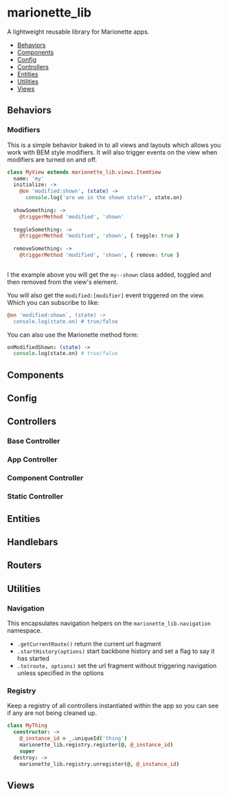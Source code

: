 marionette_lib
==============

A lightweight reusable library for Marionette apps.

 - [Behaviors](#behaviors)
 - [Components](#components)
 - [Config](#config)
 - [Controllers](#controllers)
 - [Entities](#entities)
 - [Utilities](#utilities)
 - [Views](#views)

## Behaviors

### Modifiers

This is a simple behavior baked in to all views and layouts which allows you 
work with BEM style modifiers. It will also trigger events on the view when 
modifiers are turned on and off.

```coffeescript
class MyView extends marionette_lib.views.ItemView
  name: 'my'
  initialize: ->
    @on 'modified:shown', (state) ->
      console.log('are we in the shown state?', state.on)
  
  showSomething: ->
    @triggerMethod 'modified', 'shown'
    
  toggleSomething: ->
    @triggerMethod 'modified', 'shown', { toggle: true }
    
  removeSomething: ->
    @triggerMethod 'modified', 'shown', { remove: true }
  
```

I the example above you will get the `my--shown` class added, 
toggled and then removed from the view's element.

You will also get the `modified:[modifier]` event triggered on the view. 
Which you can subscribe to like:

```coffeescript
@on 'modified:shown`, (state) ->
  console.log(state.on) # true/false
```

You can also use the Marionette method form:

```coffeescript
onModifiedShown: (state) ->
  console.log(state.on) # true/false
```

## Components

## Config

## Controllers

### Base Controller

### App Controller

### Component Controller

### Static Controller

## Entities

## Handlebars

## Routers

## Utilities

### Navigation

This encapsulates navigation helpers on the `marionette_lib.navigation` 
namespace.

 - `.getCurrentRoute()` return the current url fragment
 - `.startHistory(options)` start backbone history and set a flag to say it 
 has started
 - `.to(route, options)` set the url fragment without triggering navigation 
 unless specified in the options
 
### Registry

Keep a registry of all controllers instantiated within the app so you can see
if any are not being cleaned up.

```coffeescript
class MyThing
  constructor: ->
    @_instance_id = _.uniqueId('thing')
    marionette_lib.registry.register(@, @_instance_id)
    super
  destroy: ->
    marionette_lib.registry.unregister(@, @_instance_id)
```

## Views
